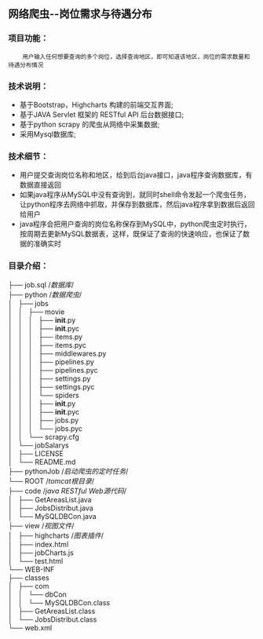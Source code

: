 ## 网络爬虫--岗位需求与待遇分布

### 项目功能：
        用户输入任何想要查询的多个岗位，选择查询地区，即可知道该地区，岗位的需求数量和待遇分布情况

### 技术说明：
* 基于Bootstrap，Highcharts 构建的前端交互界面;<br>
* 基于JAVA Servlet 框架的 RESTful API  后台数据接口;<br>
* 基于python scrapy 的爬虫从网络中采集数据;<br>
* 采用Mysql数据库;<br>


### 技术细节：
* 用户提交查询岗位名称和地区，给到后台java接口，java程序查询数据库，有数据直接返回<br>
* 如果java程序从MySQL中没有查询到，就同时shell命令发起一个爬虫任务，让python程序去网络中抓取，并保存到数据库，然后java程序拿到数据后返回给用户<br>
* java程序会把用户查询的岗位名称保存到MySQL中，python爬虫定时执行，按周期去更新MySQL数据表，这样，既保证了查询的快速响应，也保证了数据的准确实时<br>


### 目录介绍：

├── job.sql /*数据库*/<br>
├── python /*数据爬虫*/<br>
│   ├── jobs<br>
│   │   ├── movie<br>
│   │   │   ├── __init__.py<br>
│   │   │   ├── __init__.pyc<br>
│   │   │   ├── items.py<br>
│   │   │   ├── items.pyc<br>
│   │   │   ├── middlewares.py<br>
│   │   │   ├── pipelines.py<br>
│   │   │   ├── pipelines.pyc<br>
│   │   │   ├── settings.py<br>
│   │   │   ├── settings.pyc<br>
│   │   │   └── spiders<br>
│   │   │       ├── __init__.py<br>
│   │   │       ├── __init__.pyc<br>
│   │   │       ├── jobs.py<br>
│   │   │       └── jobs.pyc<br>
│   │   └── scrapy.cfg<br>
│   └── jobSalarys<br>
│       ├── LICENSE<br>
│       └── README.md<br>
├── pythonJob /*启动爬虫的定时任务*/<br>
└── ROOT /*tomcat根目录*/<br>
    ├── code /*java RESTful Web源代码*/<br>
    │   ├── GetAreasList.java<br>
    │   ├── JobsDistribut.java<br>
    │   └── MySQLDBCon.java<br>
    ├── view /*视图文件*/<br>
    │   ├── highcharts /*图表插件*/<br>
    │   ├── index.html<br>
    │   ├── jobCharts.js<br>
    │   └── test.html<br>
    └── WEB-INF<br>
        ├── classes<br>
        │   ├── com<br>
        │   │   └── dbCon<br>
        │   │       └── MySQLDBCon.class<br>
        │   ├── GetAreasList.class<br>
        │   └── JobsDistribut.class<br>
        └── web.xml<br>




